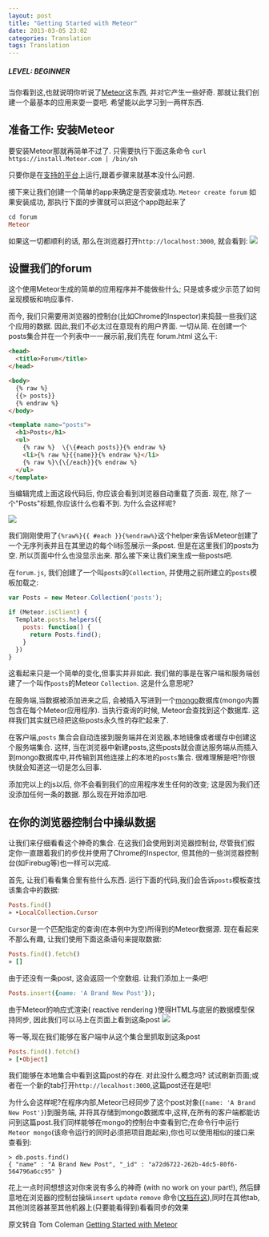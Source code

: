 ```yaml
---
layout: post
title: "Getting Started with Meteor"
date: 2013-03-05 23:02
categories: Translation
tags: Translation
---
```

<!--more-->

##### LEVEL: BEGINNER

当你看到这,也就说明你听说了[Meteor](http://Meteor.com/)这东西, 并对它产生一些好奇.
那就让我们创建一个最基本的应用来耍一耍吧. 希望能以此学习到一两样东西.

## 准备工作: 安装Meteor

要安装Meteor那就再简单不过了. 只需要执行下面这条命令
`curl https://install.Meteor.com | /bin/sh`

只要你是在[支持的平台](https://github.com/Meteor/Meteor/wiki/Supported-Platforms)上运行,跟着步骤来就基本没什么问题.

接下来让我们创建一个简单的app来确定是否安装成功.
`Meteor create forum`
如果安装成功, 那执行下面的步骤就可以把这个app跑起来了

```ruby
cd forum
Meteor
```

如果这一切都顺利的话, 那么在浏览器打开`http://localhost:3000`, 就会看到:
![](http://theMeteorbook.com/images/posts/bare-Meteor-app.png)

## 设置我们的forum

这个使用Meteor生成的简单的应用程序并不能做些什么; 只是或多或少示范了如何呈现模板和响应事件.

而今, 我们只需要用浏览器的控制台(比如Chrome的Inspector)来捣鼓一些我们这个应用的数据. 因此,我们不必太过在意现有的用户界面. 一切从简. 在创建一个posts集合并在一个列表中一一展示前,我们先在 forum.html 这么干:

```html
<head>
  <title>Forum</title>
</head>

<body>
  {% raw %}
  {{> posts}}
  {% endraw %}
</body>

<template name="posts">
  <h1>Posts</h1>
  <ul>
	{% raw %}  \{\{#each posts}}{% endraw %}
    <li>{% raw %}{{name}}{% endraw %}</li>
    {% raw %}\{\{/each}}{% endraw %}
  </ul>
</template>
```

当编辑完成上面这段代码后, 你应该会看到浏览器自动重载了页面. 现在, 除了一个"Posts"标题,你应该什么也看不到. 为什么会这样呢?

![](http://theMeteorbook.com/images/posts/empty-posts-list.png)

我们刚刚使用了`{%raw%}{{ #each }}{%endraw%}`这个helper来告诉Meteor创建了一个无序列表并且在其里边的每个li标签展示一条post. 但是在这里我们的posts为空. 所以页面中什么也没显示出来. 那么接下来让我们来生成一些posts吧.

在`forum.js`, 我们创建了一个叫`posts`的`Collection`, 并使用之前所建立的`posts`模板加载之:

```javascript
var Posts = new Meteor.Collection('posts');

if (Meteor.isClient) {
  Template.posts.helpers({
    posts: function() {
      return Posts.find();
    }
  })
}
```

这看起来只是一个简单的变化,但事实并非如此. 我们做的事是在客户端和服务端创建了一个叫作`posts`的Meteor `Collection`. 这是什么意思呢?

在服务端,当数据被添加进来之后, 会被插入写进到一个[mongo](http://www.mongodb.org/)数据库(mongo内置包含在每个Meteor应用程序). 当执行查询的时候, Meteor会查找到这个数据库. 这样我们其实就已经把这些posts永久性的存贮起来了.

在客户端,`posts` 集合会自动连接到服务端并在浏览器,本地镜像或者缓存中创建这个服务端集合. 这样, 当在浏览器中新建posts,这些posts就会直达服务端从而插入到mongo数据库中,并传输到其他连接上的本地的`posts`集合. 很难理解是吧?你很快就会知道这一切是怎么回事.

添加完以上的js以后, 你不会看到我们的应用程序发生任何的改变; 这是因为我们还没添加任何一条的数据. 那么现在开始添加吧.

## 在你的浏览器控制台中操纵数据


让我们来仔细看看这个神奇的集合. 在这我们会使用到浏览器控制台, 尽管我们假定你一直跟着我们的步伐并使用了Chrome的Inspector, 但其他的一些浏览器控制台(如Firebug等)也一样可以完成.

首先, 让我们看看集合里有些什么东西. 运行下面的代码,我们会告诉`posts`模板查找该集合中的数据:

```ruby
Posts.find()
» ‣LocalCollection.Cursor
```

`Cursor`是一个匹配指定的查询(在本例中为空)所得到的Meteor数据源. 现在看起来不那么有趣, 让我们使用下面这条语句来提取数据:

```ruby
Posts.find().fetch()
» []
```

由于还没有一条post, 这会返回一个空数组. 让我们添加上一条吧!

```ruby
Posts.insert({name: 'A Brand New Post'});
```

由于Meteor的响应式渲染( reactive rendering )使得HTML与底层的数据模型保持同步, 因此我们可以马上在页面上看到这条post
![](http://theMeteorbook.com/images/posts/single-post-inserted.png)

等一等,现在我们能够在客户端中从这个集合里抓取到这条post

```ruby
Posts.find().fetch()
» [‣Object]
```

我们能够在本地集合中看到这篇post的存在. 对此没什么概念吗? 试试刷新页面;或者在一个新的tab打开`http://localhost:3000`,这篇post还在是吧!

为什么会这样呢?在程序内部,Meteor已经同步了这个post对象(`{name: 'A Brand New Post'}`)到服务端, 并将其存储到mongo数据库中,这样,在所有的客户端都能访问到这篇post.我们同样能够在mongo的控制台中查看到它;在命令行中运行`Meteor mongo`(该命令运行的同时必须把项目跑起来),你也可以使用相似的接口来查看到:

```
> db.posts.find()
{ "name" : "A Brand New Post", "_id" : "a72d6722-262b-4dc5-80f6-564796a6cc95" }
```

花上一点时间想想这对你来说有多么的神奇 (with no work on your part!), 然后肆意地在浏览器的控制台操纵`insert`  `update`  `remove` 命令([文档在这](http://docs.Meteor.com/#collections)),同时在其他tab,其他浏览器甚至其他机器上(只要能看得到)看看同步的效果

原文转自 Tom Coleman [Getting Started with Meteor](http://theMeteorbook.com/2013/01/30/getting-started-with-Meteor/)








